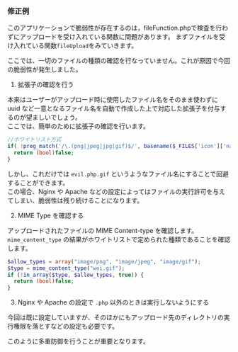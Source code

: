 ### 修正例

このアプリケーションで脆弱性が存在するのは，fileFunction.phpで検査を行わずにアップロードを受け入れている関数に問題があります。
まずファイルを受け入れている関数```fileUpload```をみていきます。

ここでは、一切のファイルの種類の確認を行なっていません。これが原因で今回の脆弱性が発生しました。

1. 拡張子の確認を行う

本来はユーザーがアップロード時に使用したファイル名をそのまま使わずに uuid など一意となるファイル名を自動で作成した上で対応した拡張子を付与するのが望ましいでしょう。  
ここでは、簡単のために拡張子の確認を行います。

```php
//ホワイトリスト方式
if( !preg_match('/\.(png|jpeg|jpg|gif)$/', basename($_FILES['icon']['name'])) ) {
  return (bool)false;
}
```

しかし、これだけでは `evil.php.gif` というようなファイル名にすることで回避することができます。  
この場合、Nginx や Apache などの設定によってはファイルの実行許可を与えてしまい、脆弱性は残り続けることになります。  

2. MIME Type を確認する

アップロードされたファイルの  MIME Content-type を確認します。  
`mime_content_type` の結果がホワイトリストで定められた種類であることを確認します。

```php
$allow_types = array("image/png", "image/jpeg", "image/gif");
$type = mime_content_type("wei.gif");
if (!in_array($type, $allow_types, true)) {
  return (bool)false;
}
```

3. Nginx や Apache の設定で `.php` 以外のときは実行しないようにする

今回は既に設定していますが、そのほかにもアップロード先のディレクトリの実行権限を落とすなどの設定も必要です。  

このように多重防御を行うことが重要となります。
